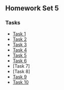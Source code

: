 ## Homework Set 5

### Tasks

* [Task 1](https://lsdroubay.github.io/math5610/homework/homework5/task1)
* [Task 2](https://lsdroubay.github.io/math5610/softwaremanual/LUFactorization)
* [Task 3](https://lsdroubay.github.io/math5610/softwaremanual/LUSolve)
* [Task 4](https://lsdroubay.github.io/math5610/softwaremanual/SPDmat)
* [Task 5](https://lsdroubay.github.io/math5610/homework/homework5/task5)
* [Task 6](https://lsdroubay.github.io/math5610/softwaremanual/NormalLeastSquare)
* [Task 7]
* [Task 8]
* [Task 9](https://lsdroubay.github.io/math5610/softwaremanual/DiagonalMatrix)
* [Task 10](https://lsdroubay.github.io/math5610/homework/homework5/task10)
